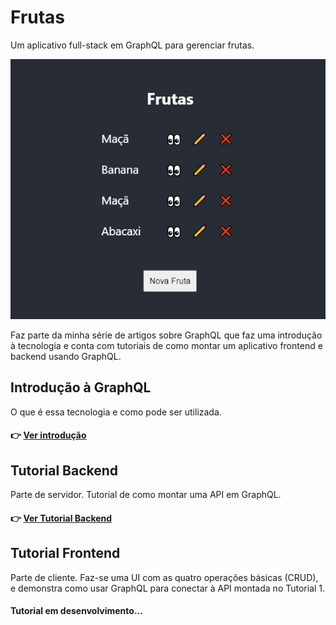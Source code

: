 # Frutas

Um aplicativo full-stack em GraphQL para gerenciar frutas.

![Screenshot do aplicativo](screenshots/dashbaord.jpg)

Faz parte da minha série de artigos sobre GraphQL que faz uma introdução à tecnologia e conta com tutoriais de como montar um aplicativo frontend e backend usando GraphQL.

## Introdução à GraphQL

O que é essa tecnologia e como pode ser utilizada.

#### 👉 [Ver introdução](https://medium.com/@emerson_pereira/introdu%C3%A7%C3%A3o-a-graphql-cbd1697784bf)

## Tutorial Backend

Parte de servidor. Tutorial de como montar uma API em GraphQL.

#### 👉 [Ver Tutorial Backend](https://medium.com/@emerson_pereira/montando-api-graphql-em-node-js-com-apollo-e-mongodb-6b5089ff10d3)

## Tutorial Frontend

Parte de cliente. Faz-se uma UI com as quatro operações básicas (CRUD), e demonstra como usar GraphQL para conectar à API montada no Tutorial 1.

#### Tutorial em desenvolvimento...
